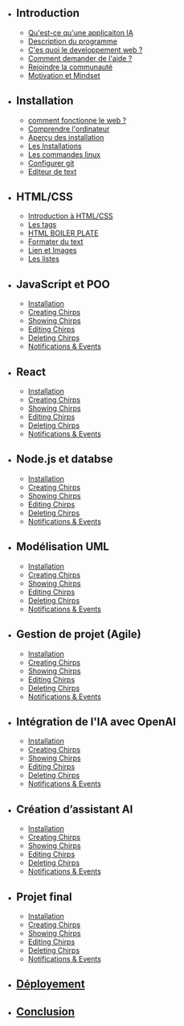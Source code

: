 - ## Introduction
    - [Qu'est-ce qu'une applicaiton IA](/introduction)
    - [Description du programme](/presentation/description-du-programe)
    - [C'es quoi le developpement web ?](/presentation/introduction-au-development-web)
    - [Comment demander de l'aide ?](/presentation/demander-de-l-aide)
    - [Rejoindre la communauté](/presentation/rejoindre-notre-canal-de-discussion)
    - [Motivation et Mindset](/presentation/une-petite-motivation-pour-la-route)

- ## Installation
    - [comment fonctionne le web ?](/installations/comment-fonctionne-le-web)
    - [Comprendre l'ordinateur](/installations/comprendre-l-ordinateur)
    - [Aperçu des installation](/installations/apercu-des-installations)
    - [Les Installations ](/installations/installations)
    - [Les commandes linux](/installations/les-commandes-linux)
    - [Configurer git](/installations/configurer-git)
    - [Editeur de text](/installations/text-editors)

- ## HTML/CSS
    - [Introduction à HTML/CSS](/html-foundations/intro-to-html-css)
    - [Les tags](/html-foundations/elements-and-tags)
    - [HTML BOILER PLATE](/html-foundations/html-boilerplate)
    - [Formater du text](/html-foundations/travailler-avec-du-text)
    - [Lien et Images](/html-foundations/links-and-images)
    - [Les listes](/html-foundations/lists)

- ## JavaScript et POO
    - [Installation](/javascript/historique)
    - [Creating Chirps](/javascript/coming-soon)
    - [Showing Chirps](/javascript/coming-soon)
    - [Editing Chirps](/javascript/coming-soon)
    - [Deleting Chirps](/javascript/coming-soon)
    - [Notifications & Events](/javascript/coming-soon)
  
- ## React
    - [Installation](/blade/coming-soon)
    - [Creating Chirps](/blade/coming-soon)
    - [Showing Chirps](/blade/coming-soon)
    - [Editing Chirps](/blade/coming-soon)
    - [Deleting Chirps](/blade/coming-soon)
    - [Notifications & Events](/blade/coming-soon)
  
- ## Node.js et databse
    - [Installation](/blade/coming-soon)
    - [Creating Chirps](/blade/coming-soon)
    - [Showing Chirps](/blade/coming-soon)
    - [Editing Chirps](/blade/coming-soon)
    - [Deleting Chirps](/blade/coming-soon)
    - [Notifications & Events](/blade/coming-soon)
  
- ## Modélisation UML
    - [Installation](/blade/coming-soon)
    - [Creating Chirps](/blade/coming-soon)
    - [Showing Chirps](/blade/coming-soon)
    - [Editing Chirps](/blade/coming-soon)
    - [Deleting Chirps](/blade/coming-soon)
    - [Notifications & Events](/blade/coming-soon)
  
- ## Gestion de projet (Agile)
    - [Installation](/blade/coming-soon)
    - [Creating Chirps](/blade/coming-soon)
    - [Showing Chirps](/blade/coming-soon)
    - [Editing Chirps](/blade/coming-soon)
    - [Deleting Chirps](/blade/coming-soon)
    - [Notifications & Events](/blade/coming-soon)

- ## Intégration de l'IA avec OpenAI
    - [Installation](/blade/coming-soon)
    - [Creating Chirps](/blade/coming-soon)
    - [Showing Chirps](/blade/coming-soon)
    - [Editing Chirps](/blade/coming-soon)
    - [Deleting Chirps](/blade/coming-soon)
    - [Notifications & Events](/blade/coming-soon)

- ## Création d’assistant AI 
    - [Installation](/blade/coming-soon)
    - [Creating Chirps](/blade/coming-soon)
    - [Showing Chirps](/blade/coming-soon)
    - [Editing Chirps](/blade/coming-soon)
    - [Deleting Chirps](/blade/coming-soon)
    - [Notifications & Events](/blade/coming-soon)
  
- ## Projet final
    - [Installation](/blade/coming-soon)
    - [Creating Chirps](/blade/coming-soon)
    - [Showing Chirps](/blade/coming-soon)
    - [Editing Chirps](/blade/coming-soon)
    - [Deleting Chirps](/blade/coming-soon)
    - [Notifications & Events](/blade/coming-soon)

- ## [Déployement](/deploying)
- ## [Conclusion](/conclusion)
